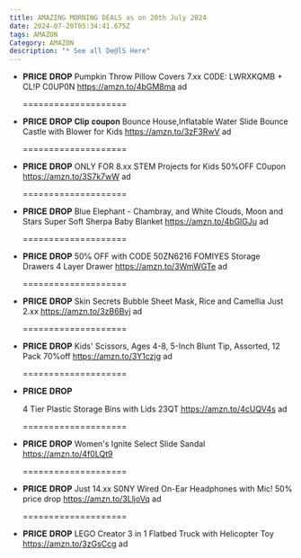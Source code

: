 ```yaml
---
title: AMAZING MORNING DEALS as on 20th July 2024
date: 2024-07-20T05:34:41.675Z
tags: AMAZON
Category: AMAZON
description: "* See all De@lS Here"
---
```

* 𝐏𝐑𝐈𝐂𝐄 𝐃𝐑𝐎𝐏
  Pumpkin Throw Pillow Covers 7.xx
  C0DE: LWRXKQMB + CL!P C0UP0N 
  https://amzn.to/4bGM8ma    ad

  \====================
* 𝐏𝐑𝐈𝐂𝐄 𝐃𝐑𝐎𝐏
  𝐂𝐥𝐢𝐩 𝐜𝐨𝐮𝐩𝐨𝐧
  Bounce House,Inflatable Water Slide Bounce Castle with Blower for Kids
  https://amzn.to/3zF3RwV    ad

  \====================
* 𝐏𝐑𝐈𝐂𝐄 𝐃𝐑𝐎𝐏
  ONLY FOR 8.xx
  STEM Projects for Kids
  50%OFF C0upon
  https://amzn.to/3S7k7wW    ad

  \====================
* 𝐏𝐑𝐈𝐂𝐄 𝐃𝐑𝐎𝐏
  Blue Elephant - Chambray, and White Clouds, Moon and Stars Super Soft Sherpa Baby Blanket
  https://amzn.to/4bGlGJu    ad

  \====================
* 𝐏𝐑𝐈𝐂𝐄 𝐃𝐑𝐎𝐏
  50℅ OFF with CODE 50ZN6216
  FOMIYES Storage Drawers 4 Layer Drawer
  https://amzn.to/3WmWGTe    ad

  \====================
* 𝐏𝐑𝐈𝐂𝐄 𝐃𝐑𝐎𝐏
  Skin Secrets Bubble Sheet Mask, Rice and Camellia Just 2.xx
  https://amzn.to/3zB6Bvj   ad

  \====================
* 𝐏𝐑𝐈𝐂𝐄 𝐃𝐑𝐎𝐏
  Kids' Scissors, Ages 4-8, 5-Inch Blunt Tip, Assorted, 12 Pack
  70%off
  https://amzn.to/3Y1czjg   ad

  \====================
* 𝐏𝐑𝐈𝐂𝐄 𝐃𝐑𝐎𝐏

  4 Tier Plastic Storage Bins with Lids 23QT
  https://amzn.to/4cUQV4s   ad

  \====================
* 𝐏𝐑𝐈𝐂𝐄 𝐃𝐑𝐎𝐏
  Women's Ignite Select Slide Sandal
  https://amzn.to/4f0LQt9

  \====================
* 𝐏𝐑𝐈𝐂𝐄 𝐃𝐑𝐎𝐏
  Just 14.xx   S0NY Wired On-Ear Headphones with Mic! 50% price drop 
  https://amzn.to/3LljoVq   ad

  \====================
* 𝐏𝐑𝐈𝐂𝐄 𝐃𝐑𝐎𝐏
  LEGO Creator 3 in 1 Flatbed Truck with Helicopter Toy
  https://amzn.to/3zGsCcg    ad